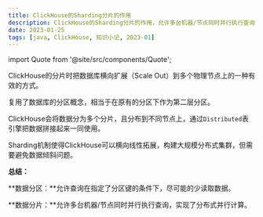 ```yaml
---
title: ClickHouse的Sharding分片的作用
description: ClickHouse的Sharding分片的作用，允许多台机器/节点同时并行执行查询，实现了分布式并行计算
date: 2023-01-25
tags: [java, ClickHouse, 知识小记, 2023-01]
---
```


import Quote from '@site/src/components/Quote';

> <Quote></Quote>

ClickHouse的分片时把数据库横向扩展（Scale Out）到多个物理节点上的一种有效的方式。



复用了数据库的分区概念，相当于在原有的分区下作为第二层分区。



ClickHouse会将数据分为多个分片，且分布到不同节点上，通过`Distributed`表引擎把数据拼接起来一同使用。



Sharding机制使得ClickHouse可以横向线性拓展，构建大规模分布式集群，但需要避免数据倾斜问题。



**总结：**



**数据分区：**允许查询在指定了分区键的条件下，尽可能的少读取数据。

**数据分片：**允许多台机器/节点同时并行执行查询，实现了分布式并行计算。